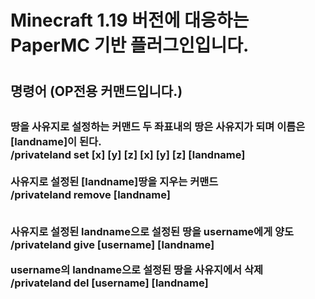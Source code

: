 <h1>Minecraft 1.19 버전에 대응하는 PaperMC 기반 플러그인입니다.<h1>


<h2>
명령어 (OP전용 커맨드입니다.) 
<h2>

<h3>
땅을 사유지로 설정하는 커맨드 두 좌표내의 땅은 사유지가 되며 이름은 [landname]이 된다. <br>
/privateland set [x] [y] [z] [x] [y] [z] [landname] <br>
<br>
사유지로 설정된 [landname]땅을 지우는 커맨드<br>
/privateland remove [landname]<br>
<br>

사유지로 설정된 landname으로 설정된 땅을 username에게 양도<br>
/privateland give [username] [landname]<br>

username의 landname으로 설정된 땅을 사유지에서 삭제<br>
/privateland del [username] [landname]<br>
<h3>
